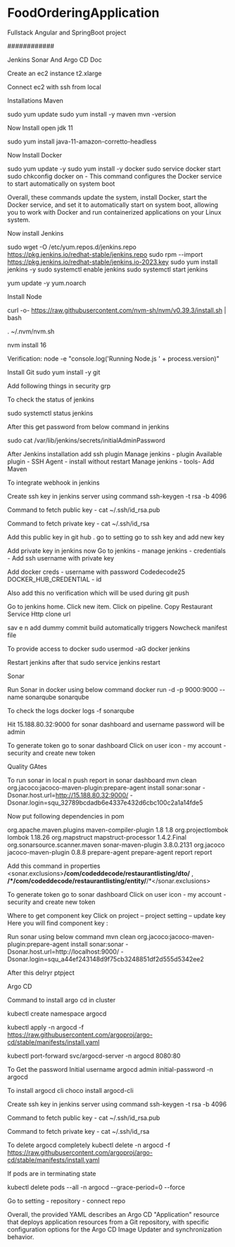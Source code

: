 # FoodOrderingApplication
Fullstack Angular and SpringBoot project

############

Jenkins Sonar And Argo CD Doc

Create an ec2 instance t2.xlarge

Connect ec2 with ssh from local

Installations
Maven

sudo yum update
sudo yum install -y maven
mvn -version


Now Install open jdk 11 

sudo yum install java-11-amazon-corretto-headless


Now Install Docker

sudo yum update -y
sudo yum install -y docker
sudo service docker start 
sudo chkconfig docker on - This command configures the Docker service to start automatically on system boot

Overall, these commands update the system, install Docker, start the Docker service, and set it to automatically start on system boot, allowing you to work with Docker and run containerized applications on your Linux system.

Now install Jenkins

sudo wget -O /etc/yum.repos.d/jenkins.repo \
    https://pkg.jenkins.io/redhat-stable/jenkins.repo
sudo rpm --import https://pkg.jenkins.io/redhat-stable/jenkins.io-2023.key
sudo yum install jenkins -y
sudo systemctl enable jenkins
sudo systemctl start jenkins

yum update -y yum.noarch


Install Node 

curl -o- https://raw.githubusercontent.com/nvm-sh/nvm/v0.39.3/install.sh | bash

. ~/.nvm/nvm.sh

nvm install 16

Verification: 
node -e "console.log('Running Node.js ' + process.version)"


Install Git
sudo yum install -y git
















Add following things in security grp




To check the status of jenkins

sudo systemctl status jenkins


After this get password from below command in jenkins 

sudo cat /var/lib/jenkins/secrets/initialAdminPassword


After Jenkins installation add ssh plugin
Manage jenkins - plugin
Available plugin - SSH Agent - install without restart
Manage jenkins - tools- Add Maven
























To integrate webhook in jenkins






Create ssh key in jenkins server using command
ssh-keygen -t rsa -b 4096

Command to fetch public key - 
cat ~/.ssh/id_rsa.pub

Command to fetch private key - 
cat ~/.ssh/id_rsa



Add this public key in git hub . go to setting go to ssh key and add new key

Add private key in jenkins now
Go to jenkins - manage jenkins - credentials - Add ssh username with private key


Add docker creds - username with password
Codedecode25
DOCKER_HUB_CREDENTIAL - id


Also add this no verification which will be used during git push




Go to jenkins home. Click new item. Click on pipeline. Copy Restaurant Service Http clone url











sav e n add dummy commit build automatically triggers
Nowcheck manifest file







To provide access to docker
sudo usermod -aG docker jenkins

Restart jenkins after that
sudo service jenkins restart







Sonar

Run Sonar in docker using below command
docker run -d -p 9000:9000 --name sonarqube sonarqube

To check the logs
 docker logs -f sonarqube

Hit 
15.188.80.32:9000 for sonar dashboard and username password will be admin

To generate token go to sonar dashboard
Click on user icon - my account - security and create new token


Quality GAtes



To run sonar in local n push report in sonar dashboard
mvn clean org.jacoco:jacoco-maven-plugin:prepare-agent install sonar:sonar -Dsonar.host.url=http://15.188.80.32:9000/ -Dsonar.login=squ_32789bcdadb6e4337e432d6cbc100c2a1a14fde5


Now put following dependencies in pom

<plugin>
   <groupId>org.apache.maven.plugins</groupId>
   <artifactId>maven-compiler-plugin</artifactId>
   <configuration>
      <source>1.8</source>
      <target>1.8</target>
      <annotationProcessorPaths>
         <path>
            <groupId>org.projectlombok</groupId>
            <artifactId>lombok</artifactId>
            <version>1.18.26</version>
         </path>
         <path>
            <groupId>org.mapstruct</groupId>
            <artifactId>mapstruct-processor</artifactId>
            <version>1.4.2.Final</version>
         </path>
      </annotationProcessorPaths>
   </configuration>
</plugin>
<plugin>
   <groupId>org.sonarsource.scanner.maven</groupId>
   <artifactId>sonar-maven-plugin</artifactId>
   <version>3.8.0.2131</version>
</plugin>
<plugin>
   <groupId>org.jacoco</groupId>
   <artifactId>jacoco-maven-plugin</artifactId>
   <version>0.8.8</version>
   <executions>
      <execution>
         <id>prepare-agent</id>
         <goals>
            <goal>prepare-agent</goal>
         </goals>
      </execution>
      <execution>
         <id>report</id>
         <goals>
            <goal>report</goal>
         </goals>
      </execution>
   </executions>
</plugin>


Add this command in properties
 <sonar.exclusions>**/com/codeddecode/restaurantlisting/dto/** , **/*/com/codeddecode/restaurantlisting/entity/**/*</sonar.exclusions>




To generate token go to sonar dashboard
Click on user icon - my account - security and create new token


Where to get component key
Click on project – project setting – update key
Here you will find component key
<groupId>:<artifactId>






Run sonar using below command
mvn clean org.jacoco:jacoco-maven-plugin:prepare-agent install sonar:sonar -Dsonar.host.url=http://localhost:9000/ -Dsonar.login=squ_a44ef243148d9f75cb3248851df2d555d5342ee2


After this delryr ptpject




















Argo CD

Command to install argo cd in cluster

kubectl create namespace argocd

kubectl apply -n argocd -f https://raw.githubusercontent.com/argoproj/argo-cd/stable/manifests/install.yaml

kubectl port-forward svc/argocd-server -n argocd 8080:80

To Get the password
Initial username 
argocd admin initial-password -n argocd

To install argocd cli
choco install argocd-cli 

Create ssh key in jenkins server using command
ssh-keygen -t rsa -b 4096

Command to fetch public key - 
cat ~/.ssh/id_rsa.pub

Command to fetch private key - 
cat ~/.ssh/id_rsa


To delete argocd completely
kubectl delete -n argocd -f https://raw.githubusercontent.com/argoproj/argo-cd/stable/manifests/install.yaml

If pods are in terminating state 

kubectl delete pods --all -n argocd --grace-period=0 --force


Go to setting - repository - connect repo

Overall, the provided YAML describes an Argo CD "Application" resource that deploys application resources from a Git repository, with specific configuration options for the Argo CD Image Updater and synchronization behavior.

